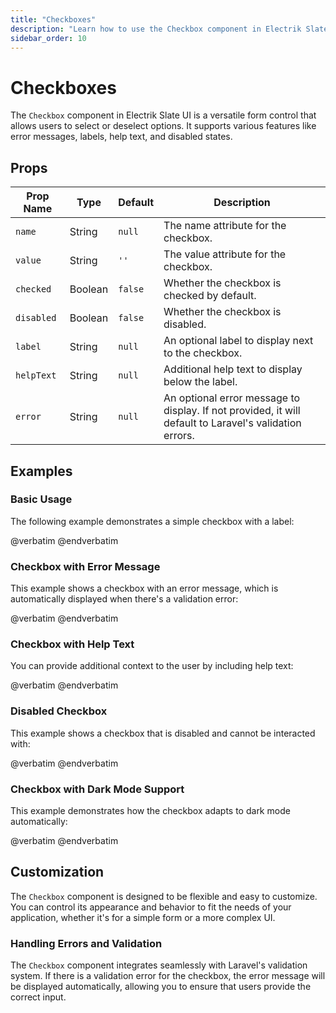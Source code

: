 ```yaml
---
title: "Checkboxes"
description: "Learn how to use the Checkbox component in Electrik Slate UI"
sidebar_order: 10
---
```


# Checkboxes

The `Checkbox` component in Electrik Slate UI is a versatile form control that allows users to select or deselect options. It supports various features like error messages, labels, help text, and disabled states.

## Props

| Prop Name  | Type    | Default  | Description                                                                                              |
|------------|---------|----------|----------------------------------------------------------------------------------------------------------|
| `name`     | String  | `null`   | The name attribute for the checkbox.                                                                      |
| `value`    | String  | `''`     | The value attribute for the checkbox.                                                                     |
| `checked`  | Boolean | `false`  | Whether the checkbox is checked by default.                                                               |
| `disabled` | Boolean | `false`  | Whether the checkbox is disabled.                                                                         |
| `label`    | String  | `null`   | An optional label to display next to the checkbox.                                                        |
| `helpText` | String  | `null`   | Additional help text to display below the label.                                                          |
| `error`    | String  | `null`   | An optional error message to display. If not provided, it will default to Laravel's validation errors.    |

## Examples

### Basic Usage

The following example demonstrates a simple checkbox with a label:

<x-code-preview>
@verbatim
<x-slate::checkbox name="subscribe" label="Subscribe to newsletter" />
@endverbatim
</x-code-preview>

### Checkbox with Error Message

This example shows a checkbox with an error message, which is automatically displayed when there's a validation error:

<x-code-preview>
@verbatim
<x-slate::checkbox name="terms" label="Accept Terms and Conditions" error="You must accept the terms and conditions." />
@endverbatim
</x-code-preview>

### Checkbox with Help Text

You can provide additional context to the user by including help text:

<x-code-preview>
@verbatim
<x-slate::checkbox name="updates" label="Receive updates" helpText="We'll send you the latest updates and promotions." />
@endverbatim
</x-code-preview>

### Disabled Checkbox

This example shows a checkbox that is disabled and cannot be interacted with:

<x-code-preview>
@verbatim
<x-slate::checkbox name="subscribe" label="Subscribe to newsletter" disabled />
@endverbatim
</x-code-preview>

### Checkbox with Dark Mode Support

This example demonstrates how the checkbox adapts to dark mode automatically:

<x-code-preview>
@verbatim
<x-slate::checkbox name="darkMode" label="Enable dark mode" checked />
@endverbatim
</x-code-preview>

## Customization

The `Checkbox` component is designed to be flexible and easy to customize. You can control its appearance and behavior to fit the needs of your application, whether it's for a simple form or a more complex UI.

### Handling Errors and Validation

The `Checkbox` component integrates seamlessly with Laravel's validation system. If there is a validation error for the checkbox, the error message will be displayed automatically, allowing you to ensure that users provide the correct input.
